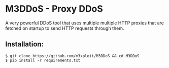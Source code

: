 # M3DDoS - Proxy DDoS

A very powerful DDoS tool that uses multiple multiple HTTP proxies that are fetched on startup to send HTTP requests through them.

## Installation:
```
$ git clone https://github.com/m3xploit/M3DDoS && cd M3DDoS
$ pip install -r requirements.txt
```
